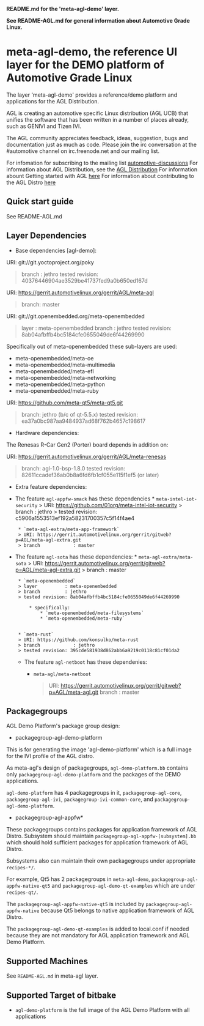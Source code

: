 **README.md for the 'meta-agl-demo' layer.**

**See README-AGL.md for general information about Automotive Grade Linux.**


meta-agl-demo, the reference UI layer for the DEMO platform of Automotive Grade Linux
=================================================================================

The layer 'meta-agl-demo' provides a reference/demo platform and applications
for the AGL Distribution.

AGL is creating an automotive specific Linux distribution (AGL UCB) that unifies
the software that has been written in a number of places already,
such as GENIVI and Tizen IVI.

The AGL community appreciates feedback, ideas, suggestion, bugs and
documentation just as much as code. Please join the irc conversation
at the #automotive channel on irc.freenode.net and our mailing list.

For infomation for subscribing to the mailing list
    [automotive-discussions](http://lists.linuxfoundation.org/mailman/listinfo/automotive-discussions)
For information about AGL Distribution, see the
    [AGL Distribution](https://wiki.automotivelinux.org/agl-distro)
For information abount Getting started with AGL
    [here](https://wiki.automotivelinux.org/start/getting-started)
For information about contributing to the AGL Distro
    [here](https://wiki.automotivelinux.org/agl-distro/contributing)


Quick start guide
-----------------
See README-AGL.md


Layer Dependencies
------------------

* Base dependencies [agl-demo]:

URI: git://git.yoctoproject.org/poky
> branch         : jethro
> tested revision: 40376446904ae3529be41737fed9a0b650ed167d

URI: https://gerrit.automotivelinux.org/gerrit/AGL/meta-agl
> branch:   master

URI: git://git.openembedded.org/meta-openembedded
> layer          : meta-openembedded
> branch         : jethro
> tested revision: 8ab04afbffb4bc5184cfe0655049de6f44269990

Specifically out of meta-openembedded these sub-layers are used:

 - meta-openembedded/meta-oe
 - meta-openembedded/meta-multimedia
 -  meta-openembedded/meta-efl
 -  meta-openembedded/meta-networking
 -  meta-openembedded/meta-python
 -  meta-openembedded/meta-ruby

URI: https://github.com/meta-qt5/meta-qt5.git
> branch:   jethro (b/c of qt-5.5.x)
> tested revision: ea37a0bc987aa9484937ad68f762b4657c198617

* Hardware dependencies:

The Renesas R-Car Gen2 (Porter) board depends in addition on:

URI: https://gerrit.automotivelinux.org/gerrit/AGL/meta-renesas
> branch:   agl-1.0-bsp-1.8.0
> tested revision: 82611ccadef36ab0b8a6fd6fb1cf055e115f1ef5
> (or later)

* Extra feature dependencies:

 * The feature `agl-appfw-smack` has these dependencies
		* `meta-intel-iot-security`
		> URI: https://github.com/01org/meta-intel-iot-security
		> branch            : jethro
		> tested revision: c5906a1553513ef192a58231700357c5f14f4ae4

		* `meta-agl-extra/meta-app-framework`
		> URI: https://gerrit.automotivelinux.org/gerrit/gitweb?p=AGL/meta-agl-extra.git
		> branch            : master

 * The feature `agl-sota` has these dependencies:
		* `meta-agl-extra/meta-sota`
		> URI: https://gerrit.automotivelinux.org/gerrit/gitweb?p=AGL/meta-agl-extra.git
		> branch            : master

		* `meta-openembedded`
		> layer          : meta-openembedded
		> branch         : jethro
		> tested revision: 8ab04afbffb4bc5184cfe0655049de6f44269990

			* specifically:
				* `meta-openembedded/meta-filesystems`
				* `meta-openembedded/meta-ruby`


		* `meta-rust`
		> URI: https://github.com/konsulko/meta-rust
		> branch            : jethro
		> tested revision: 395cde581938d862abb6a9219c0118c81cf01da2

	* The feature `agl-netboot` has these dependenies:
		* `meta-agl/meta-netboot`

			> URI: https://gerrit.automotivelinux.org/gerrit/gitweb?p=AGL/meta-agl.git
			> branch            : master


Packagegroups
-------------

AGL Demo Platform's package group design:

* packagegroup-agl-demo-platform

This is for generating the image 'agl-demo-platform' which is a full image
for the IVI profile of the AGL distro.

As meta-agl's design of packagegroups, ``agl-demo-platform.bb`` contains
only ``packagegroup-agl-demo-platform`` and the packages of the DEMO applications.

``agl-demo-platform`` has 4 packagegroups in it,
``packagegroup-agl-core``, ``packagegroup-agl-ivi``,
``packagegroup-ivi-common-core``, and ``packagegroup-agl-demo-platform``.

* packagegroup-agl-appfw*

These packagegroups contains packages for application framework of AGL Distro.
Subsystem should maintain ``packagegroup-agl-appfw-[subsystem].bb`` which
should hold sufficient packages for application framework of AGL Distro.

Subsystems also can maintain their own packagegroups under appropriate
``recipes-*/``.

For example, Qt5 has 2 packagegroups in ``meta-agl-demo``,
``packagegroup-agl-appfw-native-qt5`` and ``packagegroup-agl-demo-qt-examples``
which are under ``recipes-qt/``.

The ``packagegroup-agl-appfw-native-qt5`` is included by
``packagegroup-agl-appfw-native`` because Qt5 belongs to native application
framework of AGL Distro.

The ``packagegroup-agl-demo-qt-examples`` is added to local.conf if needed
because they are not mandatory for AGL application framework and AGL Demo
Platform.

Supported Machines
------------------

See `README-AGL.md` in meta-agl layer.

Supported Target of bitbake
------------------------

* `agl-demo-platform` is the full image of the AGL Demo Platform with all applications

